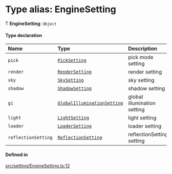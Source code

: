 # Type alias: EngineSetting

Ƭ **EngineSetting**: `Object`

#### Type declaration

| Name | Type | Description |
| :------ | :------ | :------ |
| `pick` | [`PickSetting`](PickSetting.md) | pick mode setting |
| `render` | [`RenderSetting`](RenderSetting.md) | render setting |
| `sky` | [`SkySetting`](SkySetting.md) | sky setting |
| `shadow` | [`ShadowSetting`](ShadowSetting.md) | shadow setting |
| `gi` | [`GlobalIlluminationSetting`](GlobalIlluminationSetting.md) | global illumination setting |
| `light` | [`LightSetting`](LightSetting.md) | light setting |
| `loader` | [`LoaderSetting`](LoaderSetting.md) | loader setting |
| `reflectionSetting` | [`ReflectionSetting`](ReflectionSetting.md) | reflectionSetting setting |

#### Defined in

[src/setting/EngineSetting.ts:12](https://github.com/Orillusion/orillusion/blob/main/src/setting/EngineSetting.ts#L12)
